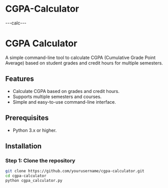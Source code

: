 # CGPA-Calculator
---calc---


# CGPA Calculator

A simple command-line tool to calculate CGPA (Cumulative Grade Point Average) based on student grades and credit hours for multiple semesters.

## Features
- Calculate CGPA based on grades and credit hours.
- Supports multiple semesters and courses.
- Simple and easy-to-use command-line interface.

## Prerequisites
- Python 3.x or higher.

## Installation

### Step 1: Clone the repository
```bash
git clone https://github.com/yourusername/cgpa-calculator.git
cd cgpa-calculator
python cgpa_calculator.py
